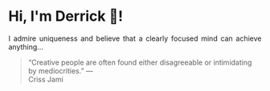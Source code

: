 # Hi, I'm Derrick 👋!
<p align="justify">I admire uniqueness and believe that a clearly focused mind can achieve anything...</p> 
<!-- #quote-start -->
<blockquote>&ldquo;Creative people are often found either disagreeable or intimidating by mediocrities.&rdquo; &mdash; <footer>Criss Jami</footer></blockquote>
<!-- #quote-end -->
